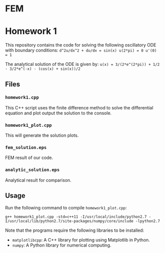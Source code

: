 # FEM

# Homework 1

This repository contains the code for solving the following oscillatory ODE with boundary conditions:
    ```
    d^2u/dx^2 + du/dx = sin(x)
    u(2*pi) = 0
    u'(0) = 1
    ```

The analytical solution of the ODE is given by:
    ```
    u(x) = 3/(2*e^(2*pi)) + 1/2 - 3/2*e^(-x) - (cos(x) + sin(x))/2
    ```

## Files

### `homework1.cpp`

This C++ script uses the finite difference method to solve the differential equation and plot output the solution to the console.

### `homework1_plot.cpp`

This will generate the solution plots.

### `fem_solution.eps`

FEM result of our code.

### `analytic_solution.eps`

Analytical result for comparison.

## Usage

Run the following command to compile `homework1_plot.cpp`:
   ```
   g++ homework1_plot.cpp -std=c++11 -I/usr/local/include/python2.7 -I/usr/local/lib/python2.7/site-packages/numpy/core/include -lpython2.7
   ```

Note that the programs require the following libraries to be installed:
- `matplotlibcpp`: A C++ library for plotting using Matplotlib in Python.
- `numpy`: A Python library for numerical computing.